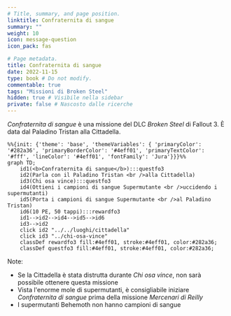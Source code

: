 ```yaml
---
# Title, summary, and page position.
linktitle: Confraternita di sangue
summary: ""
weight: 10
icon: message-question
icon_pack: fas

# Page metadata.
title: Confraternita di sangue
date: 2022-11-15
type: book # Do not modify.
commentable: true
tags: "Missioni di Broken Steel"
hidden: true # Visibile nella sidebar
private: false # Nascosto dalle ricerche
---
```



*Confraternita di sangue* è una missione del DLC *Broken Steel* di Fallout 3. È data dal Paladino Tristan alla Cittadella.


```mermaid
%%{init: {'theme': 'base', 'themeVariables': { 'primaryColor': '#282a36', 'primaryBorderColor': '#4eff01', 'primaryTextColor': '#fff', 'lineColor': '#4eff01', 'fontFamily': 'Jura'}}}%%
graph TD;
    id1(<b>Confraternita di sangue</b>):::questfo3
    id2(Parla con il Paladino Tristan <br />alla Cittadella)
    id3(Chi osa vince):::questfo3
    id4(Ottieni i campioni di sangue Supermutante <br />uccidendo i supermutanti)
    id5(Porta i campioni di sangue Supermutante <br />al Paladino Tristan)
    id6(10 PE, 50 tappi):::rewardfo3
    id1-->id2-->id4-->id5-->id6
    id3-->id2
    click id2 "../../luoghi/cittadella"
    click id3 "../chi-osa-vince"
    classDef rewardfo3 fill:#4eff01, stroke:#4eff01, color:#282a36;
    classDef questfo3 fill:#4eff01, stroke:#4eff01, color:#282a36;
```



Note:
- Se la Cittadella è stata distrutta durante *Chi osa vince*, non sarà possibile ottenere questa missione
- Vista l'enorme mole di supermutanti, è consigliabile iniziare *Confraternita di sangue* prima della missione *Mercenari di Reilly*
- I supermutanti Behemoth non hanno campioni di sangue

